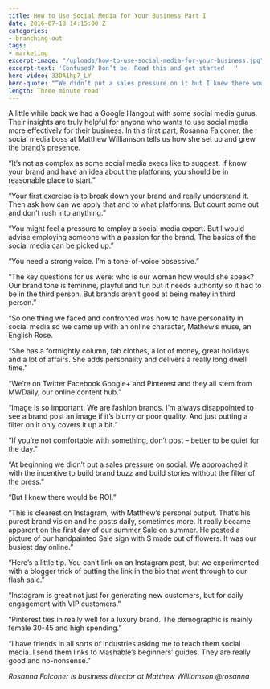 ```yaml
---
title: How to Use Social Media for Your Business Part I
date: 2016-07-18 14:15:00 Z
categories:
- branching-out
tags:
- marketing
excerpt-image: "/uploads/how-to-use-social-media-for-your-business.jpg"
excerpt-text: 'Confused? Don’t be. Read this and get started   '
hero-video: 33DA1hp7_LY
hero-quote: "“We didn’t put a sales pressure on it but I knew there would be ROI”"
length: Three minute read
---
```


A little while back we had a Google Hangout with some social media gurus. Their insights are truly helpful for anyone who wants to use social media more effectively for their business. In this first part, Rosanna Falconer, the social media boss at Matthew Williamson tells us how she set up and grew the brand’s presence.

“It’s not as complex as some social media execs like to suggest. If know your brand and have an idea about the platforms, you should be in reasonable place to start.”

“Your first exercise is to break down your brand and really understand it. Then ask how can we apply that and to what platforms. But count some out and don’t rush into anything.”

“You might feel a pressure to employ a social media expert. But I would advise employing someone with a passion for the brand. The basics of the social media can be picked up.”

“You need a strong voice. I’m a tone-of-voice obsessive.”

“The key questions for us were: who is our woman how would she speak? Our brand tone is feminine, playful and fun but it needs authority so it had to be in the third person. But brands aren’t good at being matey in third person.”

“So one thing we faced and confronted was how to have personality in social media so we came up with an online character, Mathew’s muse, an English Rose.

“She has a fortnightly column, fab clothes, a lot of money, great holidays and a lot of affairs. She adds personality and delivers a really long dwell time.”

“We’re on Twitter Facebook Google\+ and Pinterest and they all stem from MWDaily, our online content hub.”

“Image is so important. We are fashion brands. I’m always disappointed to see a brand post an image if it’s blurry or poor quality. And just putting a filter on it only covers it up a bit.”

“If you’re not comfortable with something, don’t post – better to be quiet for the day.”

“At beginning we didn’t put a sales pressure on social. We approached it with the incentive to build brand buzz and build stories without the filter of the press.”

“But I knew there would be ROI.”

“This is clearest on Instagram, with Matthew’s personal output. That’s his purest brand vision and he posts daily, sometimes more. It really became apparent on the first day of our summer Sale on summer. He posted a picture of our handpainted Sale sign with S made out of flowers. It was our busiest day online.”

“Here’s a little tip. You can’t link on an Instagram post, but we experimented with a blogger trick of putting the link in the bio that went through to our flash sale.”

“Instagram is great not just for generating new customers, but for daily engagement with VIP customers.”

“Pinterest ties in really well for a luxury brand. The demographic is mainly female 30-45 and high spending.”

“I have friends in all sorts of industries asking me to teach them social media. I send them links to Mashable’s beginners’ guides. They are really good and no-nonsense.”

*Rosanna Falconer is business director at Matthew Williamson
@rosanna*